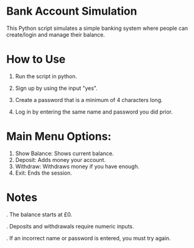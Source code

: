 # Bank Account Simulation

This Python script simulates a simple banking system where people can create/login and manage their balance.

# How to Use

1. Run the script in python.

2. Sign up by using the input "yes".

3. Create a password that is a minimum of 4 characters long.

4. Log in by entering the same name and password you did prior.

# Main Menu Options:

1. Show Balance:  Shows current balance.
2. Deposit:  Adds money your account.
3. Withdraw:  Withdraws money if you have enough.
4. Exit:  Ends the session.

# Notes

. The balance starts at £0.

. Deposits and withdrawals require numeric inputs.

. If an incorrect name or password is entered, you must try again.
